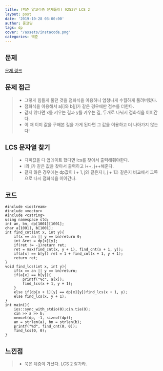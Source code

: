 ```yaml
---
title: (백준 알고리즘 문제풀이) 9253번 LCS 2
layout: post
date: '2019-10-28 03:00:00'
author: 줌코딩
tags: dp
cover: "/assets/instacode.png"
categories: 백준
---
```


## 문제

[문제 링크](https://www.acmicpc.net/problem/9253)

## 문제 접근

>* 그렇게 힘들게 풀던 것을 점화식을 이용하니 엄청나게 수월하게 풀려버렸다.
>* 점화식을 이용해서 a[i]와 b[j]가 같은 경우에만 점수를 더한다.
>* 같지 않다면 x를 키우는 길과 y를 키우는 길, 두개로 나눠서 점화식을 이어간다.
>* 이 때 이미 값을 구해본 길을 가게 된다면 그 값을 이용하고 더 나아가지 않는다!

## LCS 문자열 찾기

>* 디피값을 다 업데이트 했다면 lcs를 찾아서 출력해줘야한다.
>* i와 j가 같은 값을 찾아서 출력하고 i++, j++해준다.
>* 같지 않은 경우에는 dp값이 i + 1, j와 같은지 i, j + 1과 같은지 비교해서 그쪽으로 다시 점화식을 이어간다. 

## 코드

    #include <iostream>
    #include <vector>
    #include <cstring>
    using namespace std;
    int an, bn, dp[1001][1001];
    char a[1001], b[1001];
    int find_cnt(int x, int y){
        if(x == an || y == bn)return 0;
        int &ret = dp[x][y];
        if(ret != -1)return ret;
        ret = max(find_cnt(x, y + 1), find_cnt(x + 1, y));
        if(a[x] == b[y]) ret = 1 + find_cnt(x + 1, y + 1); 
        return ret;
    }
    void find_lcs(int x, int y){
        if(x == an || y == bn)return;
        if(a[x] == b[y]){
            printf("%c", a[x]);
            find_lcs(x + 1, y + 1);
        }
        else if(dp[x + 1][y] == dp[x][y])find_lcs(x + 1, y);
        else find_lcs(x, y + 1);
    }
    int main(){
        ios::sync_with_stdio(0);cin.tie(0);
        cin >> a >> b;
        memset(dp, -1, sizeof(dp));
        an = strlen(a), bn = strlen(b);
        printf("%d", find_cnt(0, 0));
        find_lcs(0, 0);
    }

## 느낀점

>* 묵은 체증이 가셨다. LCS 2 잘가라.
